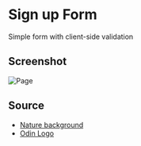 # Sign up Form

Simple form with client-side validation

## Screenshot

![Page](https://i.imgur.com/3p13rkl.jpeg?raw=true)

## Source

-   [Nature background](https://unsplash.com/photos/green-leaf-plant-in-close-up-photography-25xggax4bSA)
-   [Odin Logo](https://cdn.statically.io/gh/TheOdinProject/curriculum/5f37d43908ef92499e95a9b90fc3cc291a95014c/html_css/project-sign-up-form/odin-lined.png)
